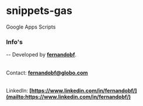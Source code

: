 # snippets-gas
Google Apps Scripts

### Info's
--
Developed by **[fernandobf](mailto:fernandobf@globo.com)**.
######
Contact: **[fernandobf@globo.com](mailto:fernandobf@globo.com)**
######
LinkedIn: **[https://www.linkedin.com/in/fernandobf/](mailto:https://www.linkedin.com/in/fernandobf/)**

